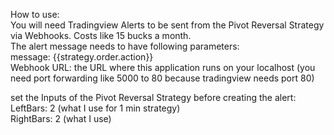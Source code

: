 How to use:  
You will need Tradingview Alerts to be sent from the Pivot Reversal Strategy via Webhooks. Costs like 15 bucks a month.  
The alert message needs to have following parameters:  
message: {{strategy.order.action}}  
Webhook URL: the URL where this application runs on your localhost (you need port forwarding like 5000 to 80 because tradingview needs port 80)  
  
set the Inputs of the Pivot Reversal Strategy before creating the alert:  
LeftBars: 2 (what I use for 1 min strategy)  
RightBars: 2 (what I use)  
